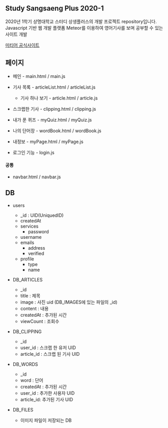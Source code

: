 ## Study Sangsaeng Plus 2020-1

2020년 1학기 상명대학교 스터디 상생플러스의 개발 프로젝트 repository입니다.   
Javascript 기반 웹 개발 플랫폼 Meteor를 이용하여 영어기사를 보며 공부할 수 있는 사이트 개발

[미티어 공식사이트](https://www.meteor.com/)

## 페이지
* 메인 - main.html / main.js
*  기사 목록 - articleList.html / articleList.js
    * 기사 하나 보기 - article.html / article.js
* 스크랩한 기사 - clipping.html / clipping.js
* 내가 푼 퀴즈 - myQuiz.html / myQuiz.js
* 나의 단어장 - wordBook.html / wordBook.js   

* 내정보 - myPage.html / myPage.js
* 로그인 기능 - login.js   
#### 공통
* navbar.html / navbar.js   

## DB
* users
    * _id : UID(UniquedID)
    * createdAt
    * services
        * password
    * username
    * emails
        * address
        * verified
    * profile
        * type
        * name
        

* DB_ARTICLES
    * _id
    * title : 제목
    * image : 사진 uid (DB_IMAGES에 있는 파일의 _id)
    * content : 내용
    * createdAt : 추가된 시간
    * viewCount : 조회수
    
* DB_CLIPPING
    * _id
    * user_id : 스크랩 한 유저 UID
    * article_id : 스크랩 된 기사 UID

* DB_WORDS
    * _id
    * word : 단어
    * createdAt : 추가된 시간
    * user_id : 추가한 사용자 UID
    * article_id: 추가된 기사 UID
    
* DB_FILES
    * 이미지 파일이 저장되는 DB
    

